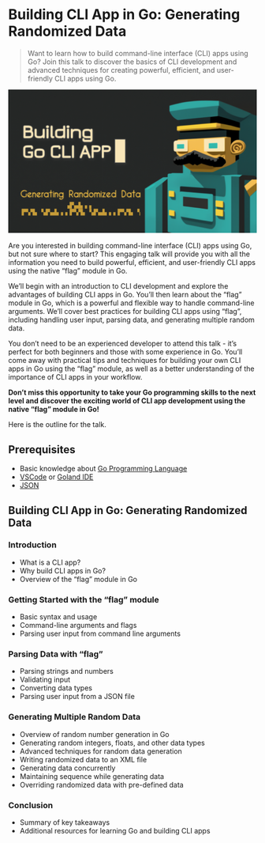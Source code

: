 # Building CLI App in Go: Generating Randomized Data

> Want to learn how to build command-line interface (CLI) apps using Go? Join this talk to discover the basics of CLI development and advanced techniques for creating powerful, efficient, and user-friendly CLI apps using Go.

![Building Go CLI App](./assets/building-go-cli-app_main.png)

Are you interested in building command-line interface (CLI) apps using Go, but not sure where to start? This engaging talk will provide you with all the information you need to build powerful, efficient, and user-friendly CLI apps using the native “flag” module in Go.

We’ll begin with an introduction to CLI development and explore the advantages of building CLI apps in Go. You’ll then learn about the “flag” module in Go, which is a powerful and flexible way to handle command-line arguments. We’ll cover best practices for building CLI apps using “flag”, including handling user input, parsing data, and generating multiple random data.

You don’t need to be an experienced developer to attend this talk - it’s perfect for both beginners and those with some experience in Go. You’ll come away with practical tips and techniques for building your own CLI apps in Go using the “flag” module, as well as a better understanding of the importance of CLI apps in your workflow.

**Don’t miss this opportunity to take your Go programming skills to the next level and discover the exciting world of CLI app development using the native “flag” module in Go!**

Here is the outline for the talk.

## Prerequisites
* Basic knowledge about [Go Programming Language](https://go.dev/)
* [VSCode](https://code.visualstudio.com/) or [Goland IDE](https://www.jetbrains.com/go/)
* [JSON](https://www.json.org/json-en.html)

## Building CLI App in Go: Generating Randomized Data
### Introduction
* What is a CLI app?
* Why build CLI apps in Go?
* Overview of the “flag” module in Go

### Getting Started with the “flag” module
* Basic syntax and usage
* Command-line arguments and flags
* Parsing user input from command line arguments

### Parsing Data with “flag”
* Parsing strings and numbers
* Validating input
* Converting data types
* Parsing user input from a JSON file

### Generating Multiple Random Data
* Overview of random number generation in Go
* Generating random integers, floats, and other data types
* Advanced techniques for random data generation
* Writing randomized data to an XML file
* Generating data concurrently
* Maintaining sequence while generating data
* Overriding randomized data with pre-defined data

### Conclusion
* Summary of key takeaways
* Additional resources for learning Go and building CLI apps